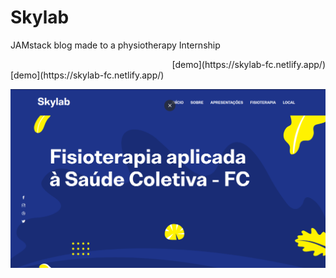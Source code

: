 # Skylab

JAMstack blog made to a physiotherapy Internship
<div align="right"> [demo](https://skylab-fc.netlify.app/) </div>
[demo](https://skylab-fc.netlify.app/)

![skylab demo](static/demo.png)
